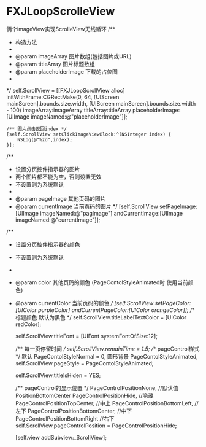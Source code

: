 # FXJLoopScrolleView
俩个imageView实现ScrolleView无线循环
/**
 *  构造方法
 *
 *  @param imageArray 图片数组(包括图片或URL)
 *  @param titleArray 图片标题数组
 *  @param placeholderImage 下载的占位图
 *
 */
    self.ScrollView = [[FXJLoopScrollView alloc] initWithFrame:CGRectMake(0, 64, [UIScreen mainScreen].bounds.size.width, [UIScreen mainScreen].bounds.size.width - 100) imageArray:imageArray titleArray:titleArray placeholderImage:[UIImage imageNamed:@"placeholderImage"]];
    
    /** 图片点击返回index */
    [self.ScrollView setClickImageViewBlock:^(NSInteger index) {
        NSLog(@"%zd",index);
    }];

/**
 *  设置分页控件指示器的图片
 *  两个图片都不能为空，否则设置无效
 *  不设置则为系统默认
 *
 *  @param pageImage    其他页码的图片
 *  @param currentImage 当前页码的图片
 */
    [self.ScrollView setPageImage:[UIImage imageNamed:@"pagImage"] andCurrentImage:[UIImage imageNamed:@"currentImage"]];

/**
 *  设置分页控件指示器的颜色
 *  不设置则为系统默认
 *
 *  @param color        其他页码的颜色 (PageContolStyleAnimated时 使用当前颜色)
 *  @param currentColor 当前页码的颜色
 */
    [self.ScrollView setPageColor:[UIColor purpleColor] andCurrentPageColor:[UIColor orangeColor]];
    /** 标题颜色 默认为黑色 */
    self.ScrollView.titleLabelTextColor = [UIColor redColor];
    
    self.ScrollView.titleFont = [UIFont systemFontOfSize:12];
    
    /** 每一页停留时间 */
    self.ScrollView.remainTime = 1.5;
    /** pageControl样式 */
     默认
    PageContolStyleNormal = 0,
     圆形背景
    PageContolStyleAnimated,
    self.ScrollView.pageStyle = PageContolStyleAnimated;
    
    self.ScrollView.titleIsHiden = YES;
    
    /** pageControl的显示位置 */
    PageControlPositionNone,           //默认值PositionBottomCenter
    PageControlPositionHide,           //隐藏
    PageControlPositionTopCenter,      //中上
    PageControlPositionBottomLeft,     //左下
    PageControlPositionBottomCenter,   //中下
    PageControlPositionBottomRight     //右下
    self.ScrollView.pageControlPosition = PageControlPositionHide;
    
    [self.view addSubview:_ScrollView];
